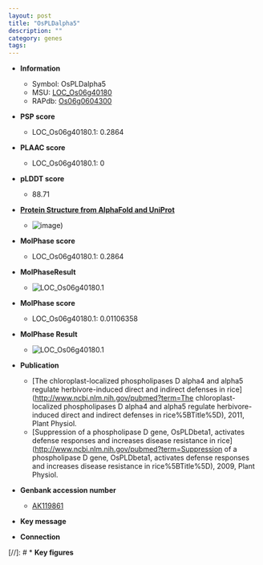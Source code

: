 ```yaml
---
layout: post
title: "OsPLDalpha5"
description: ""
category: genes
tags: 
---
```


* **Information**  
    + Symbol: OsPLDalpha5  
    + MSU: [LOC_Os06g40180](http://rice.plantbiology.msu.edu/cgi-bin/ORF_infopage.cgi?orf=LOC_Os06g40180)  
    + RAPdb: [Os06g0604300](http://rapdb.dna.affrc.go.jp/viewer/gbrowse_details/irgsp1?name=Os06g0604300)  

* **PSP score**  
    + LOC_Os06g40180.1: 0.2864 

* **PLAAC score**  
    + LOC_Os06g40180.1: 0 

* **pLDDT score**
    + 88.71

* **[Protein Structure from AlphaFold and UniProt](https://www.uniprot.org/uniprotkb/Q69X21/entry#structure)**
    + ![image](https://ricepsp.github.io/images/Q6/AF-Q69X21-F1.png))

* **MolPhase score**
    + LOC_Os06g40180.1: 0.2864

* **MolPhaseResult**
    + ![LOC_Os06g40180.1](https://ricepsp.github.io/pictures/LOC_Os06g/LOC_Os06g40180.1.png)

* **MolPhase score**
    + LOC_Os06g40180.1: 0.01106358

* **MolPhase Result**
    + ![LOC_Os06g40180.1](https://304243504.github.io/Pictures/LOC_Os06g/LOC_Os06g40180.1.png)

* **Publication**  
    + [The chloroplast-localized phospholipases D alpha4 and alpha5 regulate herbivore-induced direct and indirect defenses in rice](http://www.ncbi.nlm.nih.gov/pubmed?term=The chloroplast-localized phospholipases D alpha4 and alpha5 regulate herbivore-induced direct and indirect defenses in rice%5BTitle%5D), 2011, Plant Physiol.
    + [Suppression of a phospholipase D gene, OsPLDbeta1, activates defense responses and increases disease resistance in rice](http://www.ncbi.nlm.nih.gov/pubmed?term=Suppression of a phospholipase D gene, OsPLDbeta1, activates defense responses and increases disease resistance in rice%5BTitle%5D), 2009, Plant Physiol.

* **Genbank accession number**  
    + [AK119861](http://www.ncbi.nlm.nih.gov/nuccore/AK119861)

* **Key message**  

* **Connection**  

[//]: # * **Key figures**  


